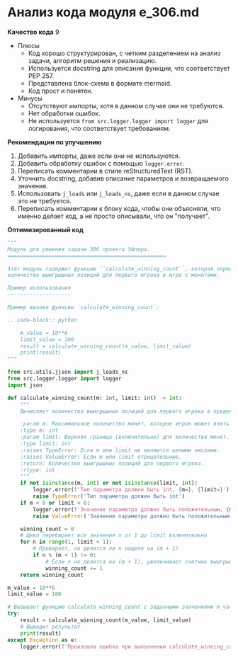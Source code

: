 # Анализ кода модуля e_306.md

**Качество кода**
9
-   Плюсы
    *   Код хорошо структурирован, с четким разделением на анализ задачи, алгоритм решения и реализацию.
    *   Используется docstring для описания функции, что соответствует PEP 257.
    *   Представлена блок-схема в формате mermaid.
    *   Код прост и понятен.
-   Минусы
    *   Отсутствуют импорты, хотя в данном случае они не требуются.
    *   Нет обработки ошибок.
    *   Не используется `from src.logger.logger import logger` для логирования, что соответствует требованиям.

**Рекомендации по улучшению**

1.  Добавить импорты, даже если они не используются.
2.  Добавить обработку ошибок с помощью `logger.error`.
3.  Переписать комментарии в стиле reStructuredText (RST).
4.  Уточнить docstring, добавив описание параметров и возвращаемого значения.
5.  Использовать `j_loads` или `j_loads_ns`, даже если в данном случае это не требуется.
6.  Переписать комментарии к блоку кода, чтобы они объясняли, что именно делает код, а не просто описывали, что он "получает".

**Оптимизированный код**

```python
"""
Модуль для решения задачи 306 проекта Эйлера.
==================================================

Этот модуль содержит функцию ``calculate_winning_count``, которая определяет
количество выигрышных позиций для первого игрока в игре с монетами.

Пример использования
--------------------

Пример вызова функции `calculate_winning_count`:

.. code-block:: python

    m_value = 10**6
    limit_value = 100
    result = calculate_winning_count(m_value, limit_value)
    print(result)
"""

from src.utils.jjson import j_loads_ns
from src.logger.logger import logger
import json

def calculate_winning_count(m: int, limit: int) -> int:
    """
    Вычисляет количество выигрышных позиций для первого игрока в пределах заданного лимита.

    :param m: Максимальное количество монет, которое игрок может взять за один ход.
    :type m: int
    :param limit: Верхняя граница (включительно) для количества монет.
    :type limit: int
    :raises TypeError: Если m или limit не являются целыми числами.
    :raises ValueError: Если m или limit отрицательные.
    :return: Количество выигрышных позиций для первого игрока.
    :rtype: int
    """
    if not isinstance(m, int) or not isinstance(limit, int):
        logger.error(f'Тип параметра должен быть int, {m=}, {limit=}')
        raise TypeError('Тип параметра должен быть int')
    if m < 0 or limit < 0:
        logger.error(f'Значение параметра должно быть положительным, {m=}, {limit=}')
        raise ValueError('Значение параметра должно быть положительным')

    winning_count = 0
    # Цикл перебирает все значения n от 1 до limit включительно
    for n in range(1, limit + 1):
        # Проверяет, не делится ли n нацело на (m + 1)
        if n % (m + 1) != 0:
            # Если n не делится на (m + 1), увеличивает счетчик выигрышных позиций
            winning_count += 1
    return winning_count

m_value = 10**6
limit_value = 100

# Вызывает функцию calculate_winning_count с заданными значениями m_value и limit_value
try:
    result = calculate_winning_count(m_value, limit_value)
    # Выводит результат
    print(result)
except Exception as e:
    logger.error(f'Произошла ошибка при выполнении calculate_winning_count: {e}')
```